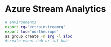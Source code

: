 # Azure Stream Analytics

```bash
# environments
export rg="ectrainstreamrg"
export loc="northeurope"
az group create -n $rg -l $loc
#create event hub or iot hub
